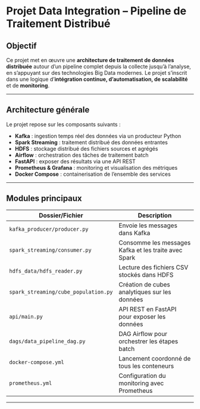 #  Projet Data Integration – Pipeline de Traitement Distribué

##  Objectif

Ce projet met en œuvre une **architecture de traitement de données distribuée** autour d’un pipeline complet depuis la collecte jusqu’à l’analyse, en s’appuyant sur des technologies Big Data modernes. Le projet s’inscrit dans une logique d’**intégration continue, d’automatisation, de scalabilité** et de **monitoring**.

---

##  Architecture générale

Le projet repose sur les composants suivants :

- **Kafka** : ingestion temps réel des données via un producteur Python
- **Spark Streaming** : traitement distribué des données entrantes
- **HDFS** : stockage distribué des fichiers sources et agrégés
- **Airflow** : orchestration des tâches de traitement batch
- **FastAPI** : exposer des résultats via une API REST
- **Prometheus & Grafana** : monitoring et visualisation des métriques
- **Docker Compose** : containerisation de l’ensemble des services

---

##  Modules principaux

| Dossier/Fichier | Description |
|------------------|-------------|
| `kafka_producer/producer.py` | Envoie les messages dans Kafka |
| `spark_streaming/consumer.py` | Consomme les messages Kafka et les traite avec Spark |
| `hdfs_data/hdfs_reader.py` | Lecture des fichiers CSV stockés dans HDFS |
| `spark_streaming/cube_population.py` | Création de cubes analytiques sur les données |
| `api/main.py` | API REST en FastAPI pour exposer les données |
| `dags/data_pipeline_dag.py` | DAG Airflow pour orchestrer les étapes batch |
| `docker-compose.yml` | Lancement coordonné de tous les conteneurs |
| `prometheus.yml` | Configuration du monitoring avec Prometheus |

---

